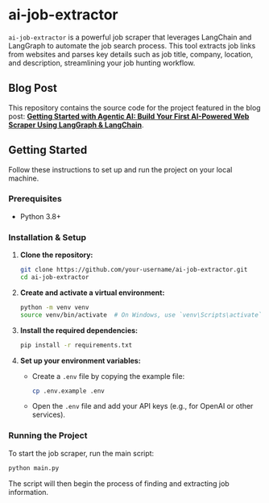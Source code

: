 # ai-job-extractor

`ai-job-extractor` is a powerful job scraper that leverages LangChain and LangGraph to automate the job search process. This tool extracts job links from websites and parses key details such as job title, company, location, and description, streamlining your job hunting workflow.

## Blog Post

This repository contains the source code for the project featured in the blog post: **[Getting Started with Agentic AI: Build Your First AI-Powered Web Scraper Using LangGraph & LangChain](YOUR_BLOG_POST_LINK_HERE)**.

## Getting Started

Follow these instructions to set up and run the project on your local machine.

### Prerequisites

*   Python 3.8+

### Installation & Setup

1.  **Clone the repository:**
    ```sh
    git clone https://github.com/your-username/ai-job-extractor.git
    cd ai-job-extractor
    ```

2.  **Create and activate a virtual environment:**
    ```sh
    python -m venv venv
    source venv/bin/activate  # On Windows, use `venv\Scripts\activate`
    ```

3.  **Install the required dependencies:**
    ```sh
    pip install -r requirements.txt
    ```

4.  **Set up your environment variables:**
    *   Create a `.env` file by copying the example file:
        ```sh
        cp .env.example .env
        ```
    *   Open the `.env` file and add your API keys (e.g., for OpenAI or other services).

### Running the Project

To start the job scraper, run the main script:
```sh
python main.py
```

The script will then begin the process of finding and extracting job information.